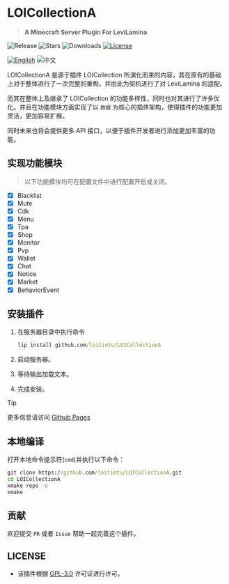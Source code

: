 # LOICollectionA

> **A Minecraft Server Plugin For LeviLamina**

![Release](https://img.shields.io/github/v/release/loitietu/LOICollectionA?style=flat-square)
![Stars](https://img.shields.io/github/stars/loitietu/LOICollectionA?style=social)
![Downloads](https://img.shields.io/github/downloads/loitietu/LOICollectionA/total?style=flat-square)
[![License](https://img.shields.io/github/license/loitietu/LOICollectionA)](LICENSE)

[![English](https://img.shields.io/badge/English-inactive?style=for-the-badge)](README.md)
![中文](https://img.shields.io/badge/简体中文-informational?style=for-the-badge)

LOICollectionA 是源于插件 LOICollection 所演化而来的内容，其在原有的基础上对于整体进行了一次完整的重构，并由此为契机进行了对 LeviLamina 的适配。

而其在整体上及继承了 LOICollection 的功能多样性，同时也对其进行了许多优化。并且在功能模块方面实现了以 `数据` 为核心的插件架构，使得插件的功能更加灵活，更加容易扩展。

同时未来也将会提供更多 API 接口，以便于插件开发者进行添加更加丰富的功能。

## 实现功能模块

> 以下功能模块均可在配置文件中进行配置开启或关闭。

- [x] Blacklist
- [x] Mute
- [x] Cdk
- [x] Menu
- [x] Tpa
- [x] Shop
- [x] Monitor
- [x] Pvp
- [x] Wallet
- [x] Chat
- [x] Notice
- [x] Market
- [x] BehaviorEvent

## 安装插件

1. 在服务器目录中执行命令

    ```cmd
    lip install github.com/loitietu/LOICollectionA
    ```

2. 启动服务器。
3. 等待输出加载文本。
4. 完成安装。

> [!TIP]
> 更多信息请访问 [Github Pages](https://loitietu.github.io/LOICollectionA/)

## 本地编译

打开本地命令提示符(`cmd`)并执行以下命令：

```cmd
git clone https://github.com/loitietu/LOICollectionA.git
cd LOICollectionA
xmake repo -u
xmake
```

## 贡献

欢迎提交 `PR` 或者 `Issue` 帮助一起完善这个插件。

## LICENSE

- 该插件根据 [GPL-3.0](LICENSE) 许可证进行许可。
